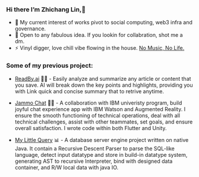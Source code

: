 ### Hi there I’m Zhichang Lin,👋

- 🌱 My current interest of works pivot to social computing, web3 infra and governance.
- 💬 Open to any fabulous idea. If you lookin for collabration, shot me a dm.
- ⚡ Vinyl digger, love chill vibe flowing in the house. [No Music, No Life.](https://duranduran.fandom.com/wiki/No_Music,_No_Life.)

### Some of my previous project:
* [ReadBy.ai](https://readby-web.vercel.app/) 🔮📄 -  Easily analyze and summarize any article or content that you save. AI will break down the key points and highlights, providing you with Link quick and concise summary that to retrive anytime.

* [Jammo Chat](https://github.com/UoB-IBM-TextMessaging-Team/JammoChat) 🤖💬 -  A collaboration with IBM univeristy program, build joyful chat experience app with IBM Watson and Augmented Reality. I ensure the smooth functioning of technical operations, deal with all technical challenges, assist with other teammates, set goals, and ensure overall satisfaction. I wrote code within both Flutter and Unity.

* [My Little Query](https://github.com/Cheong43/MyLittleQuery) 📊 -  A database server engine project written on native Java. It contain a Recursive Descent Parser to parse the SQL-like language, detect input datatype and store in build-in datatype system, generating AST to recursive Interpreter, bind with designed data container, and R/W local data with java IO.
